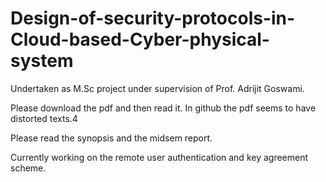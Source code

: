 # Design-of-security-protocols-in-Cloud-based-Cyber-physical-system
Undertaken as M.Sc project under supervision of Prof. Adrijit Goswami.

Please download the pdf and then read it. In github the pdf seems to have distorted texts.4

Please read the synopsis and the midsem report.

Currently working on the remote user authentication and key agreement scheme.
